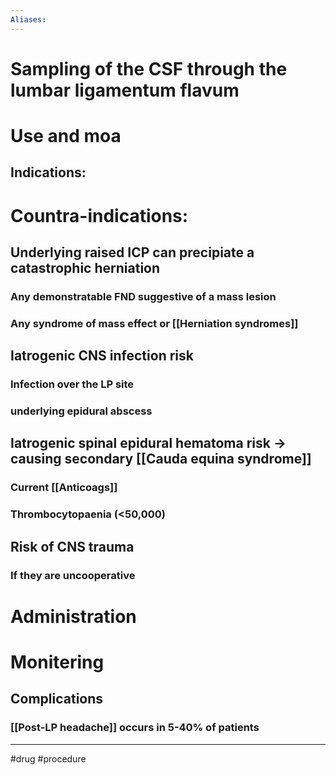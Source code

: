 ```yaml
---
Aliases:
---
```

# Sampling of the CSF through the lumbar ligamentum flavum
# Use and moa
## Indications:
# Countra-indications:
## Underlying raised ICP  can precipiate a catastrophic herniation
### Any demonstratable FND suggestive of a mass lesion
### Any syndrome of mass effect or [[Herniation syndromes]]
## Iatrogenic CNS infection risk
### Infection over the LP site
### underlying epidural abscess
## Iatrogenic spinal epidural hematoma risk -> causing secondary [[Cauda equina syndrome]]
### Current [[Anticoags]]
### Thrombocytopaenia (<50,000)
## Risk of CNS trauma
### If they are uncooperative
# Administration 
# Monitering 
## Complications
### [[Post-LP headache]] occurs in 5-40% of patients
---
#drug #procedure
